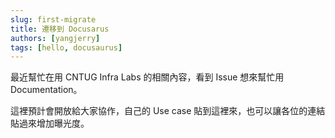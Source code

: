 ```yaml
---
slug: first-migrate
title: 遷移到 Docusarus
authors: [yangjerry]
tags: [hello, docusaurus]
---
```


最近幫忙在用 CNTUG Infra Labs 的相關內容，看到 Issue 想來幫忙用 Documentation。

這裡預計會開放給大家協作，自己的 Use case 貼到這裡來，也可以讓各位的連結貼過來增加曝光度。

